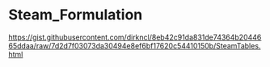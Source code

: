 # Steam_Formulation
https://gist.githubusercontent.com/dirkncl/8eb42c91da831de74364b2044665ddaa/raw/7d2d7f03073da30494e8ef6bf17620c54410150b/SteamTables.html
